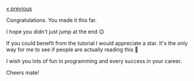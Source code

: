 [« previous](08-apiv1.md)

Congratulations. You made it this far.

I hope you didn't just jump at the end :wink:

If you could benefit from the tutorial I would appreciate a star.
It's the only way for me to see if people are actually reading this :angel:

I wish you lots of fun in programming and every success in your career.

Cheers mate!